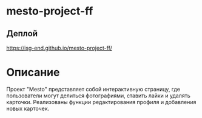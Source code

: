 # mesto-project-ff

## Деплой
https://isg-end.github.io/mesto-project-ff/

# Описание
Проект "Mesto" представляет собой интерактивную страницу, где пользователи могут делиться фотографиями, ставить лайки и удалять карточки. Реализованы функции редактирования профиля и добавления новых карточек.
